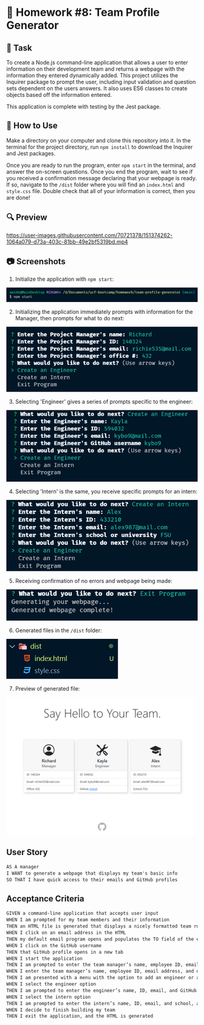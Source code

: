 # 📝 Homework #8: Team Profile Generator

## 🔨 Task
To create a Node.js command-line application that allows a user to enter information on their development team and returns a webpage with the information they entered dynamically added. This project utilizes the Inquirer package to prompt the user, including input validation and question sets dependent on the users answers. It also uses ES6 classes to create objects based off the information entered. 

This application is complete with testing by the Jest package.

## 📎 How to Use
Make a directory on your computer and clone this repository into it. In the terminal for the project directory, run `npm install` to download the Inquirer and Jest packages. 

Once you are ready to run the program, enter `npm start` in the terminal, and answer the on-screen questions. Once you end the program, wait to see if you received a confirmation message declaring that your webpage is ready. If so, navigate to the `/dist` folder where you will find an `index.html` and `style.css` file. Double check that all of your information is correct, then you are done!

## 🔍 Preview
https://user-images.githubusercontent.com/70721378/151374262-1064a079-d73a-403c-81bb-49e2bf5319bd.mp4



## 📷 Screenshots
1. Initialize the application with `npm start`:
   
![initializing the program](images/usage-1.png)
   
2. Initializing the application immediately prompts with information for the Manager, then prompts for what to do next:
   
![prompts for manager](images/usage-2.png)

3. Selecting 'Engineer' gives a series of prompts specific to the engineer:

![selecting engineer](images/usage-3.png)

4. Selecting 'Intern' is the same, you receive specific prompts for an intern:

![selecting intern](images/usage-4.png)

5. Receiving confirmation of no errors and webpage being made:
   
![response confirmation](images/usage-5.png)

6. Generated files in the `/dist` folder:

![generated files](images/usage-6.png)

7. Preview of generated file:

![file preview](images/usage-7.png)



## User Story

```md
AS A manager
I WANT to generate a webpage that displays my team's basic info
SO THAT I have quick access to their emails and GitHub profiles
```

## Acceptance Criteria

```md
GIVEN a command-line application that accepts user input
WHEN I am prompted for my team members and their information
THEN an HTML file is generated that displays a nicely formatted team roster based on user input
WHEN I click on an email address in the HTML
THEN my default email program opens and populates the TO field of the email with the address
WHEN I click on the GitHub username
THEN that GitHub profile opens in a new tab
WHEN I start the application
THEN I am prompted to enter the team manager’s name, employee ID, email address, and office number
WHEN I enter the team manager’s name, employee ID, email address, and office number
THEN I am presented with a menu with the option to add an engineer or an intern or to finish building my team
WHEN I select the engineer option
THEN I am prompted to enter the engineer’s name, ID, email, and GitHub username, and I am taken back to the menu
WHEN I select the intern option
THEN I am prompted to enter the intern’s name, ID, email, and school, and I am taken back to the menu
WHEN I decide to finish building my team
THEN I exit the application, and the HTML is generated
```
